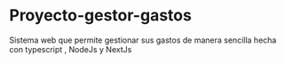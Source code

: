 # Proyecto-gestor-gastos
Sistema web que permite gestionar sus gastos de manera sencilla hecha con typescript ,  NodeJs y  NextJs  

